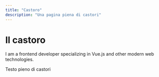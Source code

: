 ```yaml
---
title: "Castoro"
description: "Una pagina piena di castori"
---
```


# Il castoro

I am a frontend developer specializing in Vue.js and other modern web technologies.

Testo pieno di castori
